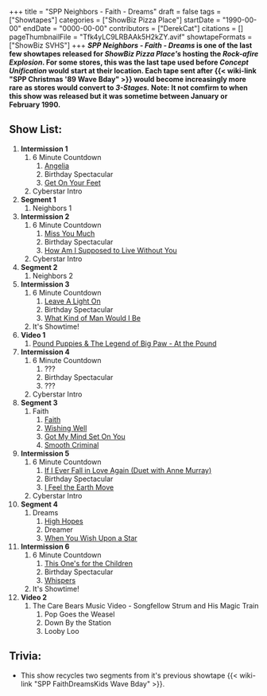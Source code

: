 +++
title = "SPP Neighbors - Faith - Dreams"
draft = false
tags = ["Showtapes"]
categories = ["ShowBiz Pizza Place"]
startDate = "1990-00-00"
endDate = "0000-00-00"
contributors = ["DerekCat"]
citations = []
pageThumbnailFile = "Tfk4yLC9LRBAAk5H2kZY.avif"
showtapeFormats = ["ShowBiz SVHS"]
+++
***SPP Neighbors - Faith - Dreams* is one of the last few showtapes released for *ShowBiz Pizza Place's* hosting the *Rock-afire Explosion*.
For some stores, this was the last tape used before *Concept Unification* would start at their location. Each tape sent after {{< wiki-link "SPP Christmas '89 Wave Bday" >}} would become increasingly more rare as stores would convert to *3-Stages.*
Note: It not comfirm to when this show was released but it was sometime between January or February 1990.**

## Show List:

1.  **Intermission 1**
    1.  6 Minute Countdown
        1.  [Angelia](https://en.wikipedia.org/wiki/Angelia_(song))
        2.  Birthday Spectacular
        3.  [Get On Your Feet](https://en.wikipedia.org/wiki/Get_on_Your_Feet)
    2.  Cyberstar Intro
2.  **Segment 1**
    1.  Neighbors 1
3.  **Intermission 2**
    1.  6 Minute Countdown
        1.  [Miss You Much](https://en.wikipedia.org/wiki/Miss_You_Much)
        2.  Birthday Spectacular
        3.  [How Am I Supposed to Live Without You](https://en.wikipedia.org/wiki/Soul_Provider)
    2.  Cyberstar Intro
4.  **Segment 2**
    1.  Neighbors 2
5.  **Intermission 3**
    1.  6 Minute Countdown
        1.  [Leave A Light On](https://en.wikipedia.org/wiki/Leave_a_Light_On_(Belinda_Carlisle_song))
        2.  Birthday Spectacular
        3.  [What Kind of Man Would I Be](https://en.wikipedia.org/wiki/What_Kind_of_Man_Would_I_Be%3F)
    2.  It's Showtime!
6.  **Video 1**
    1.  [Pound Puppies & The Legend of Big Paw - At the Pound](https://en.wikipedia.org/wiki/Pound_Puppies_and_the_Legend_of_Big_Paw)
7.  **Intermission 4**
    1.  6 Minute Countdown
        1.  ???
        2.  Birthday Spectacular
        3.  ???
    2.  Cyberstar Intro
8.  **Segment 3**
    1.  Faith
        1.  [Faith](https://en.wikipedia.org/wiki/Faith_(George_Michael_song))
        2.  [Wishing Well](https://en.wikipedia.org/wiki/Wishing_Well_(Terence_Trent_D%27Arby_song))
        3.  [Got My Mind Set On You](https://en.wikipedia.org/wiki/Cloud_Nine_(George_Harrison_album))
        4.  [Smooth Criminal](https://en.wikipedia.org/wiki/Smooth_Criminal)
9.  **Intermission 5**
    1.  6 Minute Countdown
        1.  [If I Ever Fall in Love Again (Duet with Anne Murray)](https://en.wikipedia.org/wiki/Something_Inside_So_Strong)
        2.  Birthday Spectacular
        3.  [I Feel the Earth Move](https://en.wikipedia.org/wiki/Martika_(album))
    2.  Cyberstar Intro
10. **Segment 4**
    1.  Dreams
        1.  [High Hopes](https://en.wikipedia.org/wiki/High_Hopes_(Frank_Sinatra_song))
        2.  Dreamer
        3.  [When You Wish Upon a Star](https://en.wikipedia.org/wiki/When_You_Wish_Upon_a_Star)
11. **Intermission 6**
    1.  6 Minute Countdown
        1.  [This One's for the Children](https://en.wikipedia.org/wiki/This_One%27s_for_the_Children)
        2.  Birthday Spectacular
        3.  [Whispers](https://en.wikipedia.org/wiki/Sleeping_with_the_Past)
    2.  It's Showtime!
12. **Video 2**
    1.  The Care Bears Music Video - Songfellow Strum and His Magic Train
        1.  Pop Goes the Weasel
        2.  Down By the Station
        3.  Looby Loo

## Trivia:

- This show recycles two segments from it's previous showtape {{< wiki-link "SPP FaithDreamsKids Wave Bday" >}}.
